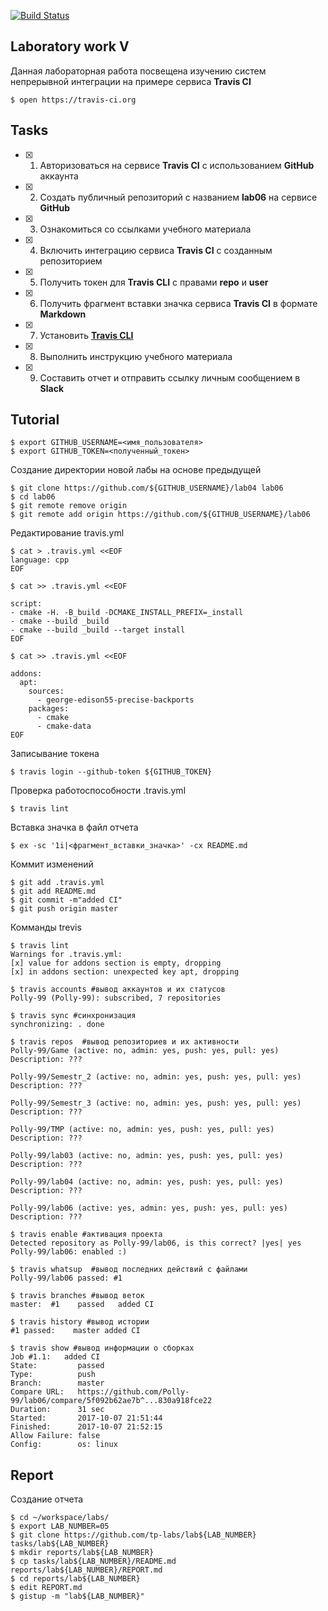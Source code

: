 [![Build Status](https://travis-ci.org/Polly-99/lab06.svg?branch=master)](https://travis-ci.org/Polly-99/lab06)
## Laboratory work V

Данная лабораторная работа посвещена изучению систем непрерывной интеграции на примере сервиса **Travis CI**

```ShellSession
$ open https://travis-ci.org
```

## Tasks

- [x] 1. Авторизоваться на сервисе **Travis CI** с использованием **GitHub** аккаунта
- [x] 2. Создать публичный репозиторий с названием **lab06** на сервисе **GitHub**
- [x] 3. Ознакомиться со ссылками учебного материала
- [x] 4. Включить интеграцию сервиса **Travis CI** с созданным репозиторием
- [x] 5. Получить токен для **Travis CLI** с правами **repo** и **user**
- [x] 6. Получить фрагмент вставки значка сервиса **Travis CI** в формате **Markdown**
- [x] 7. Установить [**Travis CLI**](https://github.com/travis-ci/travis.rb#installation)
- [x] 8. Выполнить инструкцию учебного материала
- [x] 9. Составить отчет и отправить ссылку личным сообщением в **Slack**

## Tutorial

```ShellSession
$ export GITHUB_USERNAME=<имя_пользователя>
$ export GITHUB_TOKEN=<полученный_токен>
```
Создание директории новой лабы на основе предыдущей
```ShellSession
$ git clone https://github.com/${GITHUB_USERNAME}/lab04 lab06
$ cd lab06
$ git remote remove origin
$ git remote add origin https://github.com/${GITHUB_USERNAME}/lab06
```
Редактирование travis.yml
```ShellSession
$ cat > .travis.yml <<EOF
language: cpp
EOF
```

```ShellSession
$ cat >> .travis.yml <<EOF

script:
- cmake -H. -B_build -DCMAKE_INSTALL_PREFIX=_install
- cmake --build _build
- cmake --build _build --target install
EOF
```

```ShellSession
$ cat >> .travis.yml <<EOF

addons:
  apt:
    sources:
      - george-edison55-precise-backports
    packages:
      - cmake
      - cmake-data
EOF
```
Записывание токена
```ShellSession
$ travis login --github-token ${GITHUB_TOKEN}
```

Проверка работоспособности .travis.yml
```ShellSession
$ travis lint
```
Вставка значка в файл отчета
```ShellSession
$ ex -sc '1i|<фрагмент_вставки_значка>' -cx README.md
```
Коммит изменений
```ShellSession
$ git add .travis.yml
$ git add README.md
$ git commit -m"added CI"
$ git push origin master
```

Комманды trevis
```ShellSession
$ travis lint
Warnings for .travis.yml:
[x] value for addons section is empty, dropping
[x] in addons section: unexpected key apt, dropping

$ travis accounts #вывод аккаунтов и их статусов
Polly-99 (Polly-99): subscribed, 7 repositories

$ travis sync #синхронизация
synchronizing: . done

$ travis repos  #вывод репозиториев и их активности
Polly-99/Game (active: no, admin: yes, push: yes, pull: yes)
Description: ???

Polly-99/Semestr_2 (active: no, admin: yes, push: yes, pull: yes)
Description: ???

Polly-99/Semestr_3 (active: no, admin: yes, push: yes, pull: yes)
Description: ???

Polly-99/TMP (active: no, admin: yes, push: yes, pull: yes)
Description: ???

Polly-99/lab03 (active: no, admin: yes, push: yes, pull: yes)
Description: ???

Polly-99/lab04 (active: no, admin: yes, push: yes, pull: yes)
Description: ???

Polly-99/lab06 (active: yes, admin: yes, push: yes, pull: yes)
Description: ???

$ travis enable #активация проекта
Detected repository as Polly-99/lab06, is this correct? |yes| yes
Polly-99/lab06: enabled :)

$ travis whatsup  #вывод последних действий с файлами
Polly-99/lab06 passed: #1

$ travis branches #вывод веток
master:  #1    passed   added CI

$ travis history #вывод истории
#1 passed:    master added CI  

$ travis show #вывод информации о сборках
Job #1.1:   added CI
State:         passed
Type:          push
Branch:        master
Compare URL:   https://github.com/Polly-99/lab06/compare/5f092b62ae7b^...830a918fce22
Duration:      31 sec
Started:       2017-10-07 21:51:44
Finished:      2017-10-07 21:52:15
Allow Failure: false
Config:        os: linux
```

## Report

Создание отчета
```ShellSession
$ cd ~/workspace/labs/
$ export LAB_NUMBER=05
$ git clone https://github.com/tp-labs/lab${LAB_NUMBER} tasks/lab${LAB_NUMBER}
$ mkdir reports/lab${LAB_NUMBER}
$ cp tasks/lab${LAB_NUMBER}/README.md reports/lab${LAB_NUMBER}/REPORT.md
$ cd reports/lab${LAB_NUMBER}
$ edit REPORT.md
$ gistup -m "lab${LAB_NUMBER}"
